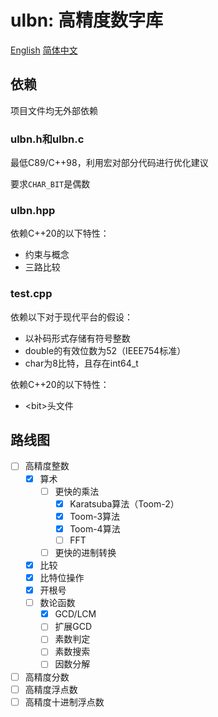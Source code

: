 #  ulbn: 高精度数字库

[English](./README.md) [简体中文](./README_zh_CN.md)

## 依赖

项目文件均无外部依赖

### ulbn.h和ulbn.c

最低C89/C++98，利用宏对部分代码进行优化建议

要求`CHAR_BIT`是偶数

### ulbn.hpp

依赖C++20的以下特性：

- 约束与概念
- 三路比较

### test.cpp

依赖以下对于现代平台的假设：

- 以补码形式存储有符号整数
- double的有效位数为52（IEEE754标准）
- char为8比特，且存在int64_t

依赖C++20的以下特性：

- \<bit\>头文件

## 路线图

- [ ] 高精度整数
  - [x] 算术
    - [ ] 更快的乘法
      - [x] Karatsuba算法（Toom-2）
      - [x] Toom-3算法
      - [x] Toom-4算法
      - [ ] FFT
    - [ ] 更快的进制转换
  - [x] 比较
  - [x] 比特位操作
  - [x] 开根号
  - [ ] 数论函数
    - [x] GCD/LCM
    - [ ] 扩展GCD
    - [ ] 素数判定
    - [ ] 素数搜索
    - [ ] 因数分解
  
- [ ] 高精度分数
- [ ] 高精度浮点数
- [ ] 高精度十进制浮点数